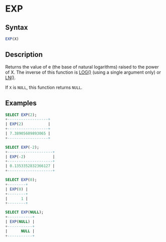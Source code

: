 # EXP

## Syntax

```sql
EXP(X)
```

## Description

Returns the value of e (the base of natural logarithms) raised to the
power of X. The inverse of this function is [LOG()](/built-in-functions/numeric-functions/log/) (using a single
argument only) or [LN()](/built-in-functions/numeric-functions/ln/).

If `X` is `NULL`, this function returns `NULL`.

## Examples

```sql
SELECT EXP(2);
+------------------+
| EXP(2)           |
+------------------+
| 7.38905609893065 |
+------------------+

SELECT EXP(-2);
+--------------------+
| EXP(-2)            |
+--------------------+
| 0.1353352832366127 |
+--------------------+

SELECT EXP(0);
+--------+
| EXP(0) |
+--------+
|      1 |
+--------+

SELECT EXP(NULL);
+-----------+
| EXP(NULL) |
+-----------+
|      NULL |
+-----------+
```